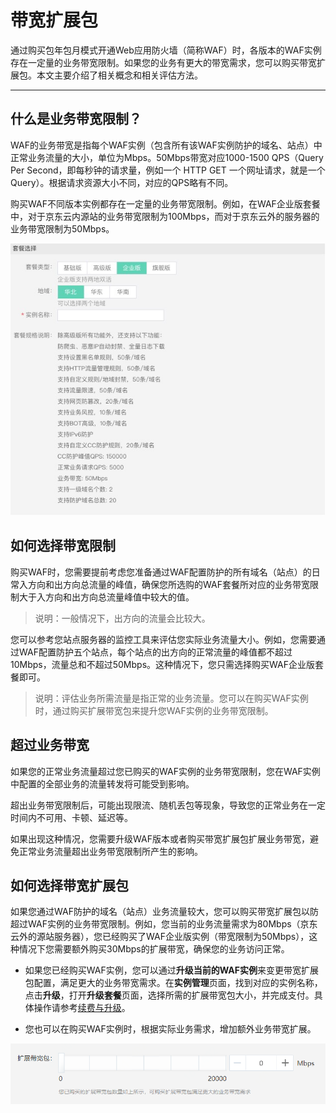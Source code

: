 # 带宽扩展包

通过购买包年包月模式开通Web应用防火墙（简称WAF）时，各版本的WAF实例存在一定量的业务带宽限制。如果您的业务有更大的带宽需求，您可以购买带宽扩展包。本文主要介绍了相关概念和相关评估方法。

****

## **什么是业务带宽限制**？

WAF的业务带宽是指每个WAF实例（包含所有该WAF实例防护的域名、站点）中正常业务流量的大小，单位为Mbps。50Mbps带宽对应1000-1500 QPS（Query Per Second，即每秒钟的请求量，例如一个 HTTP GET 一个网址请求，就是一个Query）。根据请求资源大小不同，对应的QPS略有不同。

购买WAF不同版本实例都存在一定量的业务带宽限制。例如，在WAF企业版套餐中，对于京东云内源站的业务带宽限制为100Mbps，而对于京东云外的服务器的业务带宽限制为50Mbps。 

![image](../../../../image/WAF/price-image/site-bakage.jpg)

## 如何选择带宽限制

购买WAF时，您需要提前考虑您准备通过WAF配置防护的所有域名（站点）的日常入方向和出方向总流量的峰值，确保您所选购的WAF套餐所对应的业务带宽限制大于入方向和出方向总流量峰值中较大的值。

> 说明：一般情况下，出方向的流量会比较大。

您可以参考您站点服务器的监控工具来评估您实际业务流量大小。例如，您需要通过WAF配置防护五个站点，每个站点的出方向的正常流量的峰值都不超过10Mbps，流量总和不超过50Mbps。这种情况下，您只需选择购买WAF企业版套餐即可。

> 说明：评估业务所需流量是指正常的业务流量。您可以在购买WAF实例时，通过购买扩展带宽包来提升您WAF实例的业务带宽限制。

## 超过业务带宽

如果您的正常业务流量超过您已购买的WAF实例的业务带宽限制，您在WAF实例中配置的全部业务的流量转发将可能受到影响。

超出业务带宽限制后，可能出现限流、随机丢包等现象，导致您的正常业务在一定时间内不可用、卡顿、延迟等。

如果出现这种情况，您需要升级WAF版本或者购买带宽扩展包扩展业务带宽，避免正常业务流量超出业务带宽限制所产生的影响。

## 如何选择带宽扩展包

如果您通过WAF防护的域名（站点）业务流量较大，您可以购买带宽扩展包以防超过WAF实例的业务带宽限制。例如，您当前的业务流量需求为80Mbps（京东云外的源站服务器），您已经购买了WAF企业版实例（带宽限制为50Mbps），这种情况下您需要额外购买30Mbps的扩展带宽，确保您的业务访问正常。

- 如果您已经购买WAF实例，您可以通过**升级当前的WAF实例**来变更带宽扩展包配置，满足更大的业务带宽需求。在**实例管理**页面，找到对应的实例名称，点击**升级**，打开**升级套餐**页面，选择所需的扩展带宽包大小，并完成支付。具体操作请参考[续费与升级](Renew-And-Upgrade.md)。

- 您也可以在购买WAF实例时，根据实际业务需求，增加额外业务带宽扩展。

![image](../../../../image/WAF/price-image/WAF-bangwidth-buy.png)







